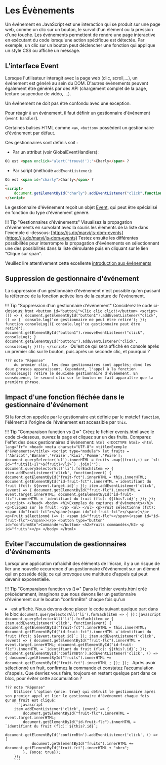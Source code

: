 # Les Évènements
Un événement en JavaScript est une interaction qui se produit sur une page web, comme un clic sur un bouton, le survol d'un élément ou la pression d'une touche. Les événements permettent de rendre une page interactive en exécutant du code lorsqu'une action spécifique est détectée. Par exemple, un clic sur un bouton peut déclencher une fonction qui applique un style CSS ou affiche un message.

## L'interface Event
Lorsque l'utilisateur interagit avec la page web (clic, scroll,...), un événement est généré au sein du DOM. D'autres événements peuvent également être générés par des API (chargement complet de la page, lecture suspendue de vidéo, ...).

Un événement ne doit pas être confondu avec une exception.

Pour réagir à un événement, il faut définir un gestionnaire d'événement (`event handler`).

Certaines balises HTML comme `<a>`, `<button>` possèdent un gestionnaire d'événement par défaut.

Ces gestionnaires sont définis soit :

- Par un attribut (voir GlobalEventHandlers): 
```html
Où est <span onclick="alert('trouvé!');">Charly</span> ?
```

- Par script (méthode `addEventListener`): 
```html
Où est <span id="charly">Charly</span> ?
…
<script>
    document.getElementById("charly").addEventListener("click",function(event){  alert("trouvé!"); });
</script>
```

Le gestionnaire d'événement reçoit un objet [Event](https://developer.mozilla.org/fr/docs/Web/API/Event), qui peut être spécialisé en fonction du type d'événement généré.

!!! Tip "Gestionnaires d'événements"
    Visualisez la propagation d'événements en survolant avec la souris les éléments de la liste dans l'exemple ci-dessous:
    [https://js.do/marvi/js-dom-events](https://js.do/marvi/js-dom-events)
    Testez ensuite les différentes possibilités pour interrompre la propagation d'événements en sélectionnant une des possibilités dans la liste déroulante puis en cliquant sur le lien "Clique sur span".

Veuillez lire attentivement cette excellente [introduction aux événements](https://developer.mozilla.org/fr/docs/Learn_web_development/Core/Scripting/Events#Event_bubbling_and_capture)

## Suppression de gestionnaire d'événement
La suppression d'un gestionnaire d'événement n'est possible qu'en passant la référence de la fonction activée lors de la capture de l'événement.

!!! Tip "Suppression d'un gestionnaire d'événement"
    Considérez le code ci-dessous:
    ```htmt
    <button id="button1">Clic clic clic!!</button>
    <script>
    (() => {
        document.getElementById("button1").addEventListener("click", () => { 
            console.log('ce gestionnaire ne peut être retiré');
        });
        function consoleLog(){
            console.log('ce gestionnaire peut être retiré');
            document.getElementById("button1").removeEventListener("click", consoleLog);
        }
        document.getElementById("button1").addEventListener("click", consoleLog);
    })();
    </script>
    ```
    Qu'est ce qui sera affiché en console après un premier clic sur le bouton, puis après un seconde clic, et pourquoi ?

    ??? note "Réponse"
        Au premier clic, les deux gestionnaires sont appelés; donc les deux phrases apparaissent. Cependant, l'appel à la fonction consoleLog() retire le deuxième gestionnaire d'événement. En conséquence, le second clic sur le bouton ne fait apparaître que la première phrase.

## Impact d'une fonction fléchée dans le gestionnaire d'événement
Si la fonction appelée par le gestionnaire est définie par le motclef `function`, l'élément à l'origine de l'événement est accessible par `this`.

!!! Tip "Comparaison function vs ()=>"
    Créez le fichier events.html avec le code ci-dessous, ouvrez la page et cliquez sur un des fruits. Comparez l'effet des deux gestionnaires d'événement:
    ```html
    <!DOCTYPE html>
    <html lang="fr">
    <head>
        <meta charset="UTF-8">
        <title>Exemple d'évènements</title>
        <script type="module">
            let fruits = ['Abricot','Banane','Fraise','Kiwi','Pomme','Poire'];
            document.querySelector('ul').innerHTML = fruits
                .map((fruit,i) => `<li id="fruit${i+1}">${fruit}</li>`)
                .join("");
            document.querySelectorAll('li').forEach(item => {
                item.addEventListener('click', function(event) {
                    document.getElementById("fruit-fct").innerHTML = this.innerHTML;
                    document.getElementById("id-fruit-fct").innerHTML =`identifiant du fruit (fct): ${event.target.id}`;
                });
                item.addEventListener('click', (event) => {
                    document.getElementById("fruit-flc").innerHTML = event.target.innerHTML;
                    document.getElementById("id-fruit-flc").innerHTML = `identifiant du fruit (flc): ${this?.id}`;
                });
            });
        </script>
    </head>
    <body>
        <h1>Exemples de captures d'évènements</h1>
        <p>Cliquez sur le fruit: </p>
        <ul>
        </ul>
        <p>Fruit sélectionné (fct): <span id="fruit-fct"></span>(<span id="id-fruit-fct"></span>)</p>
        <p>Fruit sélectionné (=> ): <span id="fruit-flc"></span>(<span id="id-fruit-flc"></span>)</p>
        <button type="button" id="confirmBtn">Commander</button>
        <h2>Fruits commandés</h2>
        <p id="fruits"></p>
    </body>
    </html>
    ```

## Eviter l'accumulation de gestionnaires d'événements

Lorsqu'une application rafraichit des éléments de l'écran, il y a un risque de lier une nouvelle occurrence d'un gestionnaire d'événement sur un élément qui en posséde déjà; ce qui provoque une multitude d'appels qui peut devenir exponentielle.

!!! Tip "Comparaison function vs ()=>"
    Dans le fichier events.html créé précédemment, imaginons que nous devons lier un gestionnaire d'événement sur le bouton "confirmBtn" chaque fois qu'un <li> est affiché. Nous devons donc placer le code suivant quelque part dans le bloc `document.querySelectorAll('li').forEach(item => { })` :
    ```javascript
        document.querySelectorAll('li').forEach(item => {
        item.addEventListener('click', function(event) {
            document.getElementById("fruit-fct").innerHTML = this.innerHTML;
            document.getElementById("id-fruit-fct").innerHTML =`identifiant du fruit (fct): ${event.target.id}`;
        });
        item.addEventListener('click', (event) => {
            document.getElementById("fruit-flc").innerHTML = event.target.innerHTML;
            document.getElementById("id-fruit-flc").innerHTML = `identifiant du fruit (flc): ${this?.id}`;
        });
        document.getElementById('confirmBtn').addEventListener('click', () => {
            document.getElementById("fruits").innerHTML += document.getElementById("fruit-fct").innerHTML ;
        });
    });
    ```
    Après avoir sélectionné un fruit, confirmez la commande et constatez l'accumulation d'appels.
    Que devriez vous faire, toujours en restant quelque part dans ce bloc, pour éviter cette accumulation ?

    ??? note "Réponse"
        Utiliser l'option {once: true} qui détruit le gestionnaire après son premier appel et lier le gestionnaire d'événement chaque fois qu'un fruit est cliqué:
        ```javascript
        item.addEventListener('click', (event) => {
            document.getElementById("fruit-flc").innerHTML = event.target.innerHTML;
            document.getElementById("id-fruit-flc").innerHTML = `identifiant du fruit (flc): ${this?.id}`;
            document.getElementById('confirmBtn').addEventListener('click', () => {
                document.getElementById("fruits").innerHTML += document.getElementById("fruit-fct").innerHTML + "<br<";
            }, {once: true});
        });
        ```